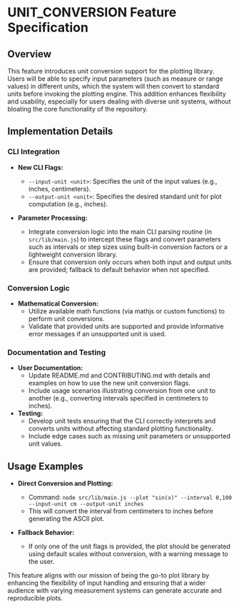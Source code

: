 # UNIT_CONVERSION Feature Specification

## Overview
This feature introduces unit conversion support for the plotting library. Users will be able to specify input parameters (such as measure or range values) in different units, which the system will then convert to standard units before invoking the plotting engine. This addition enhances flexibility and usability, especially for users dealing with diverse unit systems, without bloating the core functionality of the repository.

## Implementation Details
### CLI Integration
- **New CLI Flags:**
  - `--input-unit <unit>`: Specifies the unit of the input values (e.g., inches, centimeters).
  - `--output-unit <unit>`: Specifies the desired standard unit for plot computation (e.g., inches).
  
- **Parameter Processing:**
  - Integrate conversion logic into the main CLI parsing routine (in `src/lib/main.js`) to intercept these flags and convert parameters such as intervals or step sizes using built-in conversion factors or a lightweight conversion library.
  - Ensure that conversion only occurs when both input and output units are provided; fallback to default behavior when not specified.

### Conversion Logic
- **Mathematical Conversion:**
  - Utilize available math functions (via mathjs or custom functions) to perform unit conversions.
  - Validate that provided units are supported and provide informative error messages if an unsupported unit is used.

### Documentation and Testing
- **User Documentation:**
  - Update README.md and CONTRIBUTING.md with details and examples on how to use the new unit conversion flags.
  - Include usage scenarios illustrating conversion from one unit to another (e.g., converting intervals specified in centimeters to inches).
- **Testing:**
  - Develop unit tests ensuring that the CLI correctly interprets and converts units without affecting standard plotting functionality.
  - Include edge cases such as missing unit parameters or unsupported unit values.

## Usage Examples
- **Direct Conversion and Plotting:**
  - Command: `node src/lib/main.js --plot "sin(x)" --interval 0,100 --input-unit cm --output-unit inches`
  - This will convert the interval from centimeters to inches before generating the ASCII plot.

- **Fallback Behavior:**
  - If only one of the unit flags is provided, the plot should be generated using default scales without conversion, with a warning message to the user.

This feature aligns with our mission of being the go-to plot library by enhancing the flexibility of input handling and ensuring that a wider audience with varying measurement systems can generate accurate and reproducible plots.
